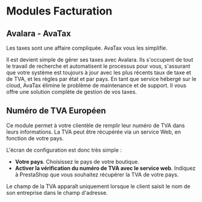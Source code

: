 # Modules Facturation

## Avalara - AvaTax <a href="#modulesfacturation-avalara-avatax" id="modulesfacturation-avalara-avatax"></a>

Les taxes sont une affaire compliquée. AvaTax vous les simplifie.

Il est devient simple de gérer ses taxes avec Avalara. Ils s'occupent de tout le travail de recherche et automatisent le processus pour vous, s'assurant que votre système est toujours à jour avec les plus récents taux de taxe et de TVA, et les règles par état et par pays. En tant que service hébergé sur le cloud, AvaTax élimine le problème de maintenance et de support. Il vous offre une solution complète de gestion de vos taxes.

## Numéro de TVA Européen <a href="#modulesfacturation-numerodetvaeuropeen" id="modulesfacturation-numerodetvaeuropeen"></a>

Ce module permet à votre clientèle de remplir leur numéro de TVA dans leurs informations. La TVA peut être récupérée via un service Web, en fonction de votre pays.

L'écran de configuration est donc très simple :

* **Votre pays**. Choisissez le pays de votre boutique.
* **Activer la vérification du numéro de TVA avec le service web**. Indiquez à PrestaShop que vous souhaitez récupérer la TVA de votre pays.

Le champ de la TVA apparaît uniquement lorsque le client saisit le nom de son entreprise dans le champ d'adresse.
